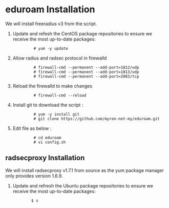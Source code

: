 # eduroam Installation

We will install freeradius v3 from the script.

1. Update and refesh the CentOS package repositories to ensure we receive the most up-to-date packages:

                # yum -y update
              
2. Allow radius and radsec protocol in firewalld

                # firewall-cmd --permanent --add-port=1812/udp
                # firewall-cmd --permanent --add-port=1813/udp
                # firewall-cmd --permanent --add-port=2083/tcp
                
3. Reload the firewalld to make changes

                # firewall-cmd --reload
                
4. Install git to download the script :

                # yum -y install git
                # git clone https://github.com/myren-net-my/eduroam.git 
                
5. Edit file as below :

                # cd eduroam
                # vi config.sh
                
                

## radsecproxy Installation

We will install radsecproxy v1.7.1 from source as the yum package manager only provides version 1.6.9.

1.  Update and refresh the Ubuntu package repositories to ensure we receive the most up-to-date packages:

                $ s

